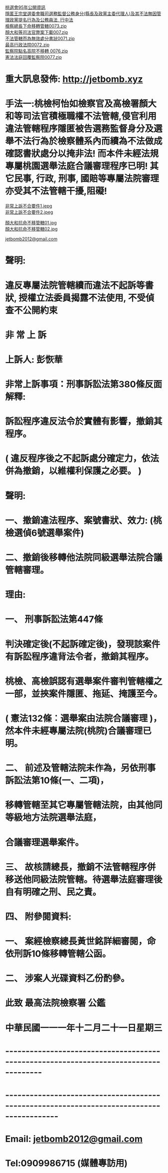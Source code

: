 <a href="https://github.com/jetbomb2012/jetbomb-xyz.github.io/blob/main/0075.zip" target="_blank">桃選會95年公開資訊</a><br>
<a href="https://github.com/jetbomb2012/jetbomb-xyz.github.io/blob/main/0074.zip" target="_blank">隱匿王宗堂選委會職司選務監督公務身分(縣長及政黨主委代理人)及其不法無因管理政黨提名行為及公務員法, 行中法</a><br>
<a href="https://github.com/jetbomb2012/jetbomb-xyz.github.io/blob/main/0073.zip" target="_blank">檢察總長下命移轉管轄0073.zip</a><br>
<a href="https://github.com/jetbomb2012/jetbomb-xyz.github.io/blob/main/007.zip" target="_blank">顏大和等司法官弊案下載007.zip</a><br>
<a href="https://github.com/jetbomb2012/jetbomb-xyz.github.io/blob/main/0071.zip" target="_blank">不法管轄而為無效處分書狀0071.zip</a><br>
<a href="https://github.com/jetbomb2012/jetbomb-xyz.github.io/blob/main/0072.zip" target="_blank">最高行政法院0072.zip</a><br>
<a href="https://github.com/jetbomb2012/jetbomb-xyz.github.io/blob/main/0072.zip" target="_blank">監察院點名高院不移轉 0076.zip</a><br>
<a href="https://github.com/jetbomb2012/jetbomb-xyz.github.io/blob/main/0077.zip" target="_blank">憲法法庭回覆監察院0077.zip</a><br>
# 重大訊息發佈: http://jetbomb.xyz
# 手法一:桃檢柯怡如檢察官及高檢署顏大和等司法官積極職權不法管轄,侵官利用違法管轄程序隱匿被告選務監督身分及選舉不法行為於檢察體系內而續為不法做成確認書狀處分以掩非法!   而本件未經法規專屬桃園選舉法庭合議審理程序已明! 其它民事, 行政, 刑事, 國賠等專屬法院審理亦受其不法管轄干擾,阻礙!


<a href="https://github.com/jetbomb2012/jetbomb-xyz.github.io/blob/main/非常上訴不合要件1.jpeg" target="_blank">非常上訴不合要件1.jepg</a><br>
<a href="https://github.com/jetbomb2012/jetbomb-xyz.github.io/blob/main/非常上訴不合要件2.jpeg" target="_blank">非常上訴不合要件2.jpeg</a><br>

<a href="https://github.com/jetbomb2012/jetbomb-xyz.github.io/blob/main/顏大和抗命不移管轄01.jpeg" target="_blank">顏大和抗命不移管轄01.jpg</a><br>
<a href="https://github.com/jetbomb2012/jetbomb-xyz.github.io/blob/main/顏大和抗命不移管轄02.jpeg" target="_blank">顏大和抗命不移管轄02.jpg</a><br>

<a href="mailto:jetbomb2012@gmail.com">jetbomb2012@gmail.com</a>
# 聲明: 
# 違反專屬法院管轄續而違法不起訴等書狀, 授權立法委員揭露不法使用, 不受偵查不公開約束 
# 非 常 上 訴  
# 上訴人: 彭恢華 
# 非常上訴事項：刑事訴訟法第380條反面解釋:
# 訴訟程序違反法令於實體有影響，撤銷其程序。
# ( 違反程序後之不起訴處分確定力，依法併為撤銷，以維權利保護之必要。 )
# 聲明: 
# 一、撤銷違法程序、案號書狀、效力: (桃檢選偵6號選舉案件)
# 二、撤銷後移轉他法院同級選舉法院合議管轄審理。
# 理由:
# 一、	刑事訴訟法第447條
# 判決確定後(不起訴確定後)，發現該案件有訴訟程序違背法令者，撤銷其程序。
# 桃檢、高檢誤認有選舉案件審判管轄權之一部，並挾案件隱匿、拖延、掩護至今。
# ( 憲法132條︰選舉案由法院合議審理 )，然本件未經專屬法院(桃院)合議審理已明。
# 二、	前述及管轄法院未作為，另依刑事訴訟法第10條(一、二項)，
# 移轉管轄至其它專屬管轄法院，由其他同等級地方法院選舉法庭，
# 合議審理選舉案件。
# 三、	故核請總長，撤銷不法管轄程序併移送他同級法院管轄。待選舉法庭審理後自有明確之刑、民之責。
# 四、	附參閱資料:
# 一、	案經檢察總長黃世銘詳細審閱，命依刑訴10條移轉管轄公函。
# 二、	涉案人光碟資料乙份酌參。
#     此致 最高法院檢察署 公鑑
# 中華民國一一一年十二月二十一日星期三
# -------------------------------------------------------------------------------------
# -----------------------------------------------------------------------------------------
#
# Email: jetbomb2012@gmail.com 
# Tel:0909986715 (媒體專訪用)





